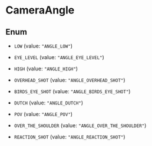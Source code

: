 
# CameraAngle

## Enum


* `LOW` (value: `"ANGLE_LOW"`)

* `EYE_LEVEL` (value: `"ANGLE_EYE_LEVEL"`)

* `HIGH` (value: `"ANGLE_HIGH"`)

* `OVERHEAD_SHOT` (value: `"ANGLE_OVERHEAD_SHOT"`)

* `BIRDS_EYE_SHOT` (value: `"ANGLE_BIRDS_EYE_SHOT"`)

* `DUTCH` (value: `"ANGLE_DUTCH"`)

* `POV` (value: `"ANGLE_POV"`)

* `OVER_THE_SHOULDER` (value: `"ANGLE_OVER_THE_SHOULDER"`)

* `REACTION_SHOT` (value: `"ANGLE_REACTION_SHOT"`)



